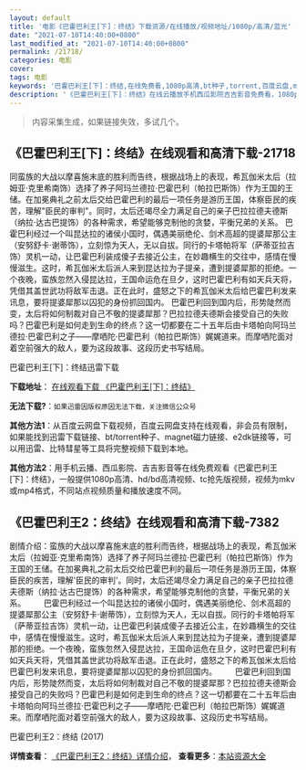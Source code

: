 ```yaml
---
layout: default
title: '电影《巴霍巴利王[下]：终结》下载资源/在线播放/视频地址/1080p/高清/蓝光'
date: "2021-07-10T14:40:00+0800"
last_modified_at: "2021-07-10T14:40:00+0800"
permalink: /21718/
categories: 电影
cover:
tags: 电影
keywords: '巴霍巴利王[下]：终结,在线免费看,1080p高清,bt种子,torrent,百度云盘,magnet,磁力链,迅雷下载资源'
description: '《巴霍巴利王[下]：终结》在线云播放手机西瓜影院吉吉影音免费看，1080p高清bd/hd未删减完整版和tc抢先枪版，mkv/mp4格式，附带bt/torrent种子、magnet/磁力链、百度云盘、网盘资源迅雷下载链接'
---
```


>内容采集生成，如果链接失效，多试几个。


## 《巴霍巴利王[下]：终结》在线观看和高清下载-21718

同蛮族的大战以摩喜施末底的胜利而告终，根据战场上的表现，希瓦伽米太后（拉姆亚·克里希南饰）选择了养子阿玛兰德拉·巴霍巴利（帕拉巴斯饰）作为王国的王储。在加冕典礼之前太后交给巴霍巴利的最后一项任务是游历王国，体察臣民的疾苦，理解"臣民的审判"。同时，太后还竭尽全力满足自己的亲子巴拉拉德夫德斯（纳拉·达古巴提饰）的各种需求，希望能够克制他的贪婪，平衡兄弟的关系。 巴霍巴利经过一个叫昆达拉的诸侯小国时，偶遇美丽绝伦、剑术高超的提婆犀那公主（安努舒卡·谢蒂饰），立刻惊为天人，无以自拔。同行的卡塔帕将军（萨蒂亚拉吉饰）灵机一动，让巴霍巴利装成傻子去接近公主，在妙趣横生的交往中，感情在慢慢滋生。这时，希瓦伽米太后派人来到昆达拉为子提亲，遭到提婆犀那的拒绝。一个夜晚，蛮族忽然入侵昆达拉，王国命运危在旦夕，这时巴霍巴利有如天兵天将，凭借其盖世武功将敌军击退。正在此时，盛怒之下的希瓦伽米太后给巴霍巴利发来讯息，要将提婆犀那以囚犯的身份抓回国内。 巴霍巴利回到国内后，形势陡然而变，太后将如何制裁对自己不敬的提婆犀那？巴拉拉德夫德斯会接受自己的失败吗？巴霍巴利是如何走到生命的终点？这一切都要在二十五年后由卡塔帕向阿玛兰德拉·巴霍巴利之子——摩哂陀·巴霍巴利（帕拉巴斯饰）娓娓道来。而摩哂陀面对着空前强大的敌人，要为这段故事、这段历史书写结局。


巴霍巴利王[下]：终结迅雷下载

**下载地址**： [在线观看下载 《巴霍巴利王[下]：终结》](https://www.993dy.com//vod-detail-id-26474.html) 


**无法下载?**：`如果迅雷因版权原因无法下载，关注微信公众号 `

**其他方法1**：从百度云网盘下载视频，百度云网盘支持在线观看，非会员有限制，如果能找到迅雷下载链接、bt/torrent种子、magnet磁力链接、e2dk链接等，可以用迅雷、比特彗星等工具将完整视频下载到本地。

**其他方法2**：用手机云播、西瓜影院、吉吉影音等在线免费观看《巴霍巴利王[下]：终结》，一般提供1080p高清、hd/bd高清视频、tc抢先版视频，视频为mkv或mp4格式，不同站点视频质量和播放速度不同。


## 《巴霍巴利王2：终结》在线观看和高清下载-7382

剧情介绍：蛮族的大战以摩喜施末底的胜利而告终，根据战场上的表现，希瓦伽米太后（拉姆亚·克里希南饰）选择了养子阿玛兰德拉·巴霍巴利（帕拉巴斯饰）作为王国的王储。在加冕典礼之前太后交给巴霍巴利的最后一项任务是游历王国，体察臣民的疾苦，理解'臣民的审判'。同时，太后还竭尽全力满足自己的亲子巴拉拉德夫德斯（纳拉·达古巴提饰）的各种需求，希望能够克制他的贪婪，平衡兄弟的关系。 　　巴霍巴利经过一个叫昆达拉的诸侯小国时，偶遇美丽绝伦、剑术高超的提婆犀那公主（安努舒卡·谢蒂饰），立刻惊为天人，无以自拔。同行的卡塔帕将军（萨蒂亚拉吉饰）灵机一动，让巴霍巴利装成傻子去接近公主，在妙趣横生的交往中，感情在慢慢滋生。这时，希瓦伽米太后派人来到昆达拉为子提亲，遭到提婆犀那的拒绝。一个夜晚，蛮族忽然入侵昆达拉，王国命运危在旦夕，这时巴霍巴利有如天兵天将，凭借其盖世武功将敌军击退。正在此时，盛怒之下的希瓦伽米太后给巴霍巴利发来讯息，要将提婆犀那以囚犯的身份抓回国内。 　　巴霍巴利回到国内后，形势陡然而变，太后将如何制裁对自己不敬的提婆犀那？巴拉拉德夫德斯会接受自己的失败吗？巴霍巴利是如何走到生命的终点？这一切都要在二十五年后由卡塔帕向阿玛兰德拉·巴霍巴利之子——摩哂陀·巴霍巴利（帕拉巴斯饰）娓娓道来。而摩哂陀面对着空前强大的敌人，要为这段故事、这段历史书写结局。


巴霍巴利王2：终结 (2017)

**详情查看**： [《巴霍巴利王2：终结》详情介绍](/movie/7382/)， **查看更多**：[本站资源大全](/movie/t/all/)

